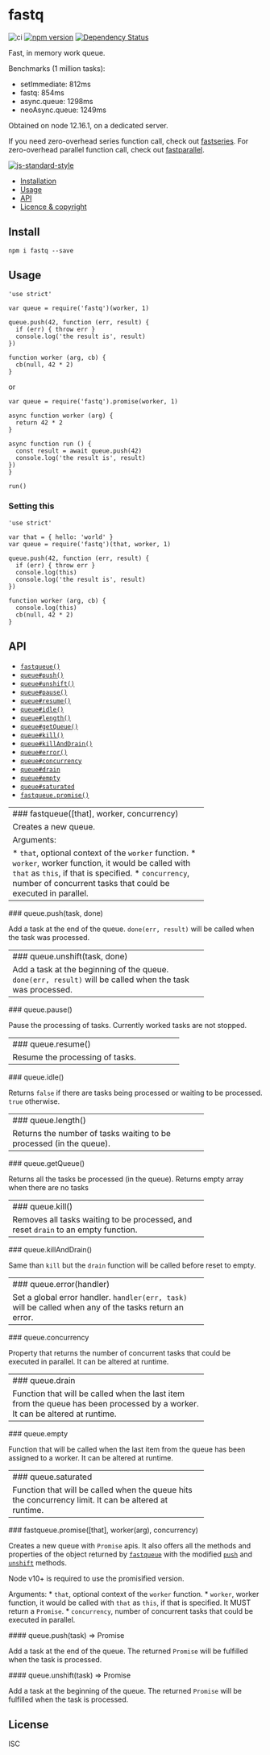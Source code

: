 fastq
=====

![ci](https://github.com/mcollina/fastq/workflows/ci/badge.svg) [![npm version](https://badge.fury.io/js/fastq.svg)](https://badge.fury.io/js/fastq) [![Dependency Status](https://david-dm.org/mcollina/fastq.svg)](https://david-dm.org/mcollina/fastq)

Fast, in memory work queue.

Benchmarks (1 million tasks):

-   setImmediate: 812ms
-   fastq: 854ms
-   async.queue: 1298ms
-   neoAsync.queue: 1249ms

Obtained on node 12.16.1, on a dedicated server.

If you need zero-overhead series function call, check out [fastseries](http://npm.im/fastseries). For zero-overhead parallel function call, check out [fastparallel](http://npm.im/fastparallel).

[![js-standard-style](https://raw.githubusercontent.com/feross/standard/master/badge.png)](https://github.com/feross/standard)

-   [Installation](#install)
-   [Usage](#usage)
-   [API](#api)
-   [Licence & copyright](#license)

Install
-------

`npm i fastq --save`

Usage
-----

    'use strict'

    var queue = require('fastq')(worker, 1)

    queue.push(42, function (err, result) {
      if (err) { throw err }
      console.log('the result is', result)
    })

    function worker (arg, cb) {
      cb(null, 42 * 2)
    }

or

    var queue = require('fastq').promise(worker, 1)

    async function worker (arg) {
      return 42 * 2
    }

    async function run () {
      const result = await queue.push(42)
      console.log('the result is', result)
    })
    }

    run()

### Setting this

    'use strict'

    var that = { hello: 'world' }
    var queue = require('fastq')(that, worker, 1)

    queue.push(42, function (err, result) {
      if (err) { throw err }
      console.log(this)
      console.log('the result is', result)
    })

    function worker (arg, cb) {
      console.log(this)
      cb(null, 42 * 2)
    }

API
---

-   [`fastqueue()`](#fastqueue)
-   [`queue#push()`](#push)
-   [`queue#unshift()`](#unshift)
-   [`queue#pause()`](#pause)
-   [`queue#resume()`](#resume)
-   [`queue#idle()`](#idle)
-   [`queue#length()`](#length)
-   [`queue#getQueue()`](#getQueue)
-   [`queue#kill()`](#kill)
-   [`queue#killAndDrain()`](#killAndDrain)
-   [`queue#error()`](#error)
-   [`queue#concurrency`](#concurrency)
-   [`queue#drain`](#drain)
-   [`queue#empty`](#empty)
-   [`queue#saturated`](#saturated)
-   [`fastqueue.promise()`](#promise)

<table style="width:77%;"><colgroup><col style="width: 77%" /></colgroup><tbody><tr class="odd"><td style="text-align: left;"><span id="fastqueue"></span> ### fastqueue([that], worker, concurrency)</td></tr><tr class="even"><td style="text-align: left;">Creates a new queue.</td></tr><tr class="odd"><td style="text-align: left;">Arguments:</td></tr><tr class="even"><td style="text-align: left;">* <code>that</code>, optional context of the <code>worker</code> function. * <code>worker</code>, worker function, it would be called with <code>that</code> as <code>this</code>, if that is specified. * <code>concurrency</code>, number of concurrent tasks that could be executed in parallel.</td></tr></tbody></table>

<span id="push"></span> \#\#\# queue.push(task, done)

Add a task at the end of the queue. `done(err, result)` will be called when the task was processed.

<table style="width:77%;"><colgroup><col style="width: 77%" /></colgroup><tbody><tr class="odd"><td style="text-align: left;"><span id="unshift"></span> ### queue.unshift(task, done)</td></tr><tr class="even"><td style="text-align: left;">Add a task at the beginning of the queue. <code>done(err, result)</code> will be called when the task was processed.</td></tr></tbody></table>

<span id="pause"></span> \#\#\# queue.pause()

Pause the processing of tasks. Currently worked tasks are not stopped.

<table style="width:77%;"><colgroup><col style="width: 77%" /></colgroup><tbody><tr class="odd"><td style="text-align: left;"><span id="resume"></span> ### queue.resume()</td></tr><tr class="even"><td style="text-align: left;">Resume the processing of tasks.</td></tr></tbody></table>

<span id="idle"></span> \#\#\# queue.idle()

Returns `false` if there are tasks being processed or waiting to be processed. `true` otherwise.

<table style="width:77%;"><colgroup><col style="width: 77%" /></colgroup><tbody><tr class="odd"><td style="text-align: left;"><span id="length"></span> ### queue.length()</td></tr><tr class="even"><td style="text-align: left;">Returns the number of tasks waiting to be processed (in the queue).</td></tr></tbody></table>

<span id="getQueue"></span> \#\#\# queue.getQueue()

Returns all the tasks be processed (in the queue). Returns empty array when there are no tasks

<table style="width:77%;"><colgroup><col style="width: 77%" /></colgroup><tbody><tr class="odd"><td style="text-align: left;"><span id="kill"></span> ### queue.kill()</td></tr><tr class="even"><td style="text-align: left;">Removes all tasks waiting to be processed, and reset <code>drain</code> to an empty function.</td></tr></tbody></table>

<span id="killAndDrain"></span> \#\#\# queue.killAndDrain()

Same than `kill` but the `drain` function will be called before reset to empty.

<table style="width:77%;"><colgroup><col style="width: 77%" /></colgroup><tbody><tr class="odd"><td style="text-align: left;"><span id="error"></span> ### queue.error(handler)</td></tr><tr class="even"><td style="text-align: left;">Set a global error handler. <code>handler(err, task)</code> will be called when any of the tasks return an error.</td></tr></tbody></table>

<span id="concurrency"></span> \#\#\# queue.concurrency

Property that returns the number of concurrent tasks that could be executed in parallel. It can be altered at runtime.

<table style="width:77%;"><colgroup><col style="width: 77%" /></colgroup><tbody><tr class="odd"><td style="text-align: left;"><span id="drain"></span> ### queue.drain</td></tr><tr class="even"><td style="text-align: left;">Function that will be called when the last item from the queue has been processed by a worker. It can be altered at runtime.</td></tr></tbody></table>

<span id="empty"></span> \#\#\# queue.empty

Function that will be called when the last item from the queue has been assigned to a worker. It can be altered at runtime.

<table style="width:77%;"><colgroup><col style="width: 77%" /></colgroup><tbody><tr class="odd"><td style="text-align: left;"><span id="saturated"></span> ### queue.saturated</td></tr><tr class="even"><td style="text-align: left;">Function that will be called when the queue hits the concurrency limit. It can be altered at runtime.</td></tr></tbody></table>

<span id="promise"></span> \#\#\# fastqueue.promise(\[that\], worker(arg), concurrency)

Creates a new queue with `Promise` apis. It also offers all the methods and properties of the object returned by [`fastqueue`](#fastqueue) with the modified [`push`](#pushPromise) and [`unshift`](#unshiftPromise) methods.

Node v10+ is required to use the promisified version.

Arguments: \* `that`, optional context of the `worker` function. \* `worker`, worker function, it would be called with `that` as `this`, if that is specified. It MUST return a `Promise`. \* `concurrency`, number of concurrent tasks that could be executed in parallel.

<span id="pushPromise"></span> \#\#\#\# queue.push(task) =&gt; Promise

Add a task at the end of the queue. The returned `Promise` will be fulfilled when the task is processed.

<span id="unshiftPromise"></span> \#\#\#\# queue.unshift(task) =&gt; Promise

Add a task at the beginning of the queue. The returned `Promise` will be fulfilled when the task is processed.

License
-------

ISC
